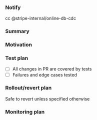 ### Notify
cc @stripe-internal/online-db-cdc

<!--
Assign codeowner reviewers by commenting `r?` on a single line. See go/code-review for more guidance on the code review process.

If you'd like to get an extra review from a language expert, add `r? @stripe-internal/go-tutors` to assign one!

More information on extra language reviews at go/go-language-reviews.
-->

### Summary
<!-- What does the code do? What have you changed? If this is a command-line utility change, consider including before / after output. -->

### Motivation
<!-- Why are you making this change? This can be a link to a Jira task. -->

### Test plan
<!-- How did you test this change? What were you unable to test? Please include additional context, e.g. were you able to cover failures and edge cases? Reference automated tests or describe a manual test plan and confirm the outcome. Please keep the frontpage test, our auditors (who review a random sample of our PRs), and your reviewer in mind. In cases where you are unable to test your changes, or it is not appropriate, please leave both boxes unchecked. -->

- [ ] All changes in PR are covered by tests
- [ ] Failures and edge cases tested

### Rollout/revert plan
<!--
  What services must be deployed as part of this change? Tag these services (or comment `s: example-srv` to have CIBot tag them) so that they are autodeployed.

  If there any post-deploy steps (e.g. run migration or enable feature flag), or manual/unusual deploy processes required, list them here.
  Is this change safe to roll back, and are there additional steps that need to be taken during rollback?

  Changes in the critical payments path must be decoupled from the deploy (eg: by a feature flag or gate).
  See go/code-reviewer-guide and go/safe-payflows-rollouts for details.
-->
Safe to revert unless specified otherwise

### Monitoring plan
<!--
  When this PR is deployed, what monitoring (metrics, logs, etc.) or validation is required to evaluate whether it is working as intended? If automated healthchecks exist, are they sufficient?
  Consider adding additional logging or metrics to your PR if it's not easy to answer this question.
-->
